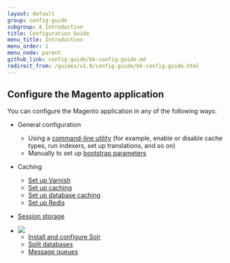 ```yaml
---
layout: default
group: config-guide
subgroup: A_Introduction
title: Configuration Guide
menu_title: Introduction
menu_order: 1
menu_node: parent
github_link: config-guide/bk-config-guide.md
redirect_from: /guides/v1.0/config-guide/bk-config-guide.html
---
```


<h2 id="configuration">Configure the Magento application</h2>
You can configure the Magento application in any of the following ways:

*	General configuration

	*  	Using a <a href="{{ site.gdeurl21 }}config-guide/cli/config-cli.html">command-line utility</a> (for example, enable or disable cache types, run indexers, set up translations, and so on)
	*  	Manually to set up <a href="{{ site.gdeurl21 }}config-guide/bootstrap/magento-bootstrap.html">bootstrap parameters</a>

*	Caching

	*	<a href="{{ site.gdeurl21 }}config-guide/varnish/config-varnish.html">Set up Varnish</a>
	*  	<a href="{{ site.gdeurl21 }}config-guide/config/caching.html">Set up caching</a>
	*	<a href="{{ site.gdeurl21 }}config-guide/database/database.html">Set up database caching</a>
	*	<a href="{{ site.gdeurl21 }}config-guide/redis/config-redis.html">Set up Redis</a>

*	<a href="{{ site.gdeurl21 }}config-guide/memcache/memcache.html">Session storage</a>

*	<img src="{{ site.baseurl }}common/images/ee-only_small.png">

	*	<a href="{{ site.gdeurl21 }}config-guide/solr/solr-overview.html">Install and configure Solr</a>
	*	<a href="{{ site.gdeurl21 }}config-guide/multi-master/multi-master.html">Split databases</a>
	*	<a href="{{ site.gdeurl21 }}config-guide/mq/rabbitmq-overview.html">Message queues</a>




